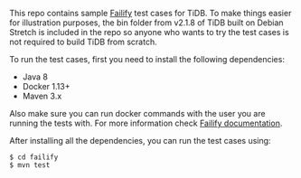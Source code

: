 This repo contains sample [Failify](https://failify.io) test cases for TiDB. To make things easier for illustration
purposes, the bin folder from v2.1.8 of TiDB built on Debian Stretch is included in the repo so anyone who wants to
try the test cases is not required to build TiDB from scratch.

To run the test cases, first you need to install the following dependencies:
- Java 8
- Docker 1.13+
- Maven 3.x

Also make sure you can run docker commands with the user you are running the tests with. For more information check
[Failify documentation](https://docs.failify.io).

After installing all the dependencies, you can run the test cases using:

```console
$ cd failify
$ mvn test
```